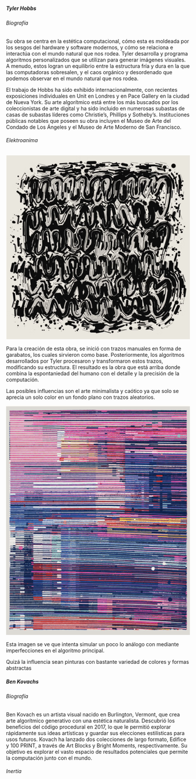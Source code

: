 ##### Tyler Hobbs

###### Biografía

Su obra se centra en la estética computacional, cómo esta es moldeada por los sesgos del hardware y software modernos, y cómo se relaciona e interactúa con el mundo natural que nos rodea. Tyler desarrolla y programa algoritmos personalizados que se utilizan para generar imágenes visuales. A menudo, estos logran un equilibrio entre la estructura fría y dura en la que las computadoras sobresalen, y el caos orgánico y desordenado que podemos observar en el mundo natural que nos rodea.

El trabajo de Hobbs ha sido exhibido internacionalmente, con recientes exposiciones individuales en Unit en Londres y en Pace Gallery en la ciudad de Nueva York. Su arte algorítmico está entre los más buscados por los coleccionistas de arte digital y ha sido incluido en numerosas subastas de casas de subastas líderes como Christie’s, Phillips y Sotheby’s. Instituciones públicas notables que poseen su obra incluyen el Museo de Arte del Condado de Los Ángeles y el Museo de Arte Moderno de San Francisco.

###### Elektroanima
![image](../../../../assets/imgAct3-1.png)

Para la creación de esta obra, se inició con trazos manuales en forma de garabatos, los cuales sirvieron como base. Posteriormente, los algoritmos desarrollados por Tyler procesaron y transformaron estos trazos, modificando su estructura. El resultado es la obra que está arriba donde combina la espontaniedad del humano con el detalle y la precisión de la computación.

Las posibles influencias son el arte minimalista y caótico ya que solo se aprecia un solo color en un fondo plano con trazos aleatorios.

![image](../../../../assets/imgAct3-2.png)

Esta imagen se ve que intenta simular un poco lo análogo con mediante imperfecciones en el algoritmo principal.

Quizá la influencia sean pinturas con bastante variedad de colores y formas abstractas


##### Ben Kovachs

###### Biografía

Ben Kovach es un artista visual nacido en Burlington, Vermont, que crea arte algorítmico generativo con una estética naturalista. Descubrió los beneficios del código procedural en 2017, lo que le permitió explorar rápidamente sus ideas artísticas y guardar sus elecciones estilísticas para usos futuros. Kovach ha lanzado dos colecciones de largo formato, Edifice y 100 PRINT, a través de Art Blocks y Bright Moments, respectivamente. Su objetivo es explorar el vasto espacio de resultados potenciales que permite la computación junto con el mundo.

###### Inertia






